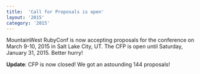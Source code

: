 ```yaml
---
title:  'Call for Proposals is open'
layout: '2015'
category: '2015'
---
```

MountainWest RubyConf is now accepting proposals for the conference on March 9-10, 2015 in Salt Lake City, UT. The CFP is open until Saturday, January 31, 2015. Better hurry!

**Update**: CFP is now closed! We got an astounding 144 proposals!
